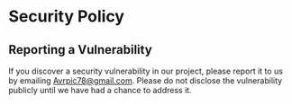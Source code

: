 # Security Policy

## Reporting a Vulnerability

If you discover a security vulnerability in our project, please report it to us by emailing Avrpic78@gmail.com. Please do not disclose the vulnerability publicly until we have had a chance to address it.
